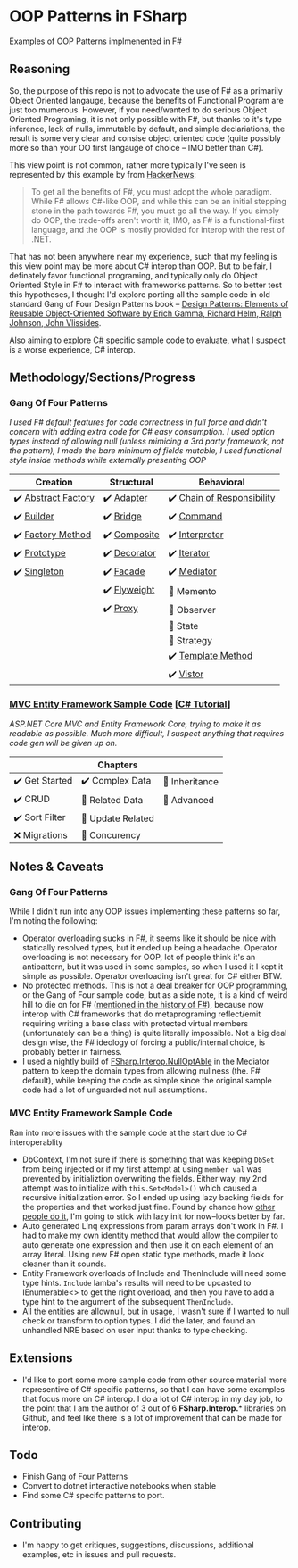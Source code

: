 # OOP Patterns in FSharp
 Examples of OOP Patterns implmenented in F#

## Reasoning

So, the purpose of this repo is not to advocate the use of F# as a primarily Object Oriented langauge, because the benefits of Functional Program are just too mumerous. However, if you need/wanted to do serious Object Oriented Programing, it is not only possible with F#, but thanks to it's type inference, lack of nulls, immutable by default, and simple declariations, the result is some very clear and consise object oriented code (quite possibly more so than your OO first langauge of choice – IMO better than C#).

This view point is not common, rather more typically I've seen is represented by this example by from [HackerNews](https://news.ycombinator.com/item?id=23505333):

> To get all the benefits of F#, you must adopt the whole paradigm. While F# allows C#-like OOP, and while this can be an initial stepping stone in the path towards F#, you must go all the way. If you simply do OOP, the trade-offs aren't worth it, IMO, as F# is a functional-first language, and the OOP is mostly provided for interop with the rest of .NET.

That has not been anywhere near my experience, such that my feeling is this view point may be more about C# interop than OOP. But to be fair, I definately favor functional programing, and typically only do Object Oriented Style in F# to interact with frameworks patterns. So to better test this hypotheses, I thought I'd explore porting all the sample code in old standard Gang of Four Design Patterns book – [Design Patterns: Elements of Reusable Object-Oriented Software by Erich Gamma, Richard Helm, Ralph Johnson, John Vlissides](https://books.google.com/books/about/Design_Patterns.html?id=6oHuKQe3TjQC). 

Also aiming to explore C# specific sample code to evaluate, what I suspect is a worse experience, C# interop.

## Methodology/Sections/Progress

### Gang Of Four Patterns

*I used F# default features for code correctness in full force and didn't concern with adding extra code for C# easy consumption. I used option types instead of allowing null (unless mimicing a 3rd party framework, not the pattern), I made the bare minimum of fields mutable, I used functional style inside methods while externally presenting OOP*

| Creation | Structural | Behavioral |
|-|-|-|
| :heavy_check_mark: [Abstract Factory](GangOfFour/Creational-Patterns/AbstractFactory.fs) | :heavy_check_mark: [Adapter](GangOfFour/Structural-Patterns/Adapter.fs) | :heavy_check_mark: [Chain of Responsibility](GangOfFour/Behavioral-Patterns/ChainOfResponsibility.fs) |
| :heavy_check_mark: [Builder](GangOfFour/Structural-Patterns/Builder.fs) | :heavy_check_mark: [Bridge](GangOfFour/Structural-Patterns/Bridge.fs) | :heavy_check_mark: [Command](GangOfFour/Behavioral-Patterns/Command.fs) |
| :heavy_check_mark: [Factory Method](GangOfFour/Structural-Patterns/FactoryMethod.fs) | :heavy_check_mark: [Composite](GangOfFour/Structural-Patterns/Composite.fs) | :heavy_check_mark: [Interpreter](GangOfFour/Behavioral-Patterns/Interpreter.fs) |
| :heavy_check_mark: [Prototype](GangOfFour/Structural-Patterns/Prototype.fs) | :heavy_check_mark: [Decorator](GangOfFour/Structural-Patterns/Decorator.fs) | :heavy_check_mark: [Iterator](GangOfFour/Behavioral-Patterns/Iterator.fs) |
| :heavy_check_mark: [Singleton](GangOfFour/Structural-Patterns/Singleton.fs) | :heavy_check_mark: [Facade](GangOfFour/Structural-Patterns/Facade.fs) | :heavy_check_mark: [Mediator](GangOfFour/Behavioral-Patterns/Mediator.fs) |
|  | :heavy_check_mark: [Flyweight](GangOfFour/Structural-Patterns/Flyweight.fs) | :construction: Memento |
|  | :heavy_check_mark: [Proxy](GangOfFour/Structural-Patterns/Proxy.fs) | :construction: Observer |
|  |  | :construction: State |
|  |  | :construction: Strategy |
|  |  | :heavy_check_mark: [Template Method](GangOfFour/Behavioral-Patterns/TemplateMethod.fs) |
|  |  | :heavy_check_mark:  [Vistor](GangOfFour/Behavioral-Patterns/Vistor.fs) |

### [MVC Entity Framework Sample Code](ef-mvc) [[C# Tutorial](https://docs.microsoft.com/en-us/aspnet/core/data/ef-mvc/?view=aspnetcore-3.1)]

*ASP.NET Core MVC and Entity Framework Core, trying to make it as readable as possible. Much more difficult, I suspect anything that requires code gen will be given up on.*

|             | Chapters       |             |
|-------------|----------------|-------------|
| :heavy_check_mark: Get Started | :heavy_check_mark: Complex Data   | :construction: Inheritance |
| :heavy_check_mark: CRUD        | :construction: Related Data   | :construction: Advanced    |
| :heavy_check_mark: Sort Filter | :construction: Update Related |             |
| :x: Migrations  | :construction: Concurency     |             |

## Notes & Caveats

### Gang Of Four Patterns

While I didn't run into any OOP issues implementing these patterns so far, I'm noting the following:

  * Operator overloading sucks in F#, it seems like it should be nice with statically resolved types, but it ended up being a headache. Operator overloading is not necessary for OOP, lot of people think it's an antipattern, but it was used in some samples, so when I used it I kept it simple as possible. Operator overloading isn't great for C# either BTW.
  * No protected methods. This is not a deal breaker for OOP programming, or the Gang of Four sample code, but as a side note, it is a kind of weird hill to die on for F# ([mentioned in the history of F#](https://dl.acm.org/doi/pdf/10.1145/3386325)), because now interop with C# frameworks that do metaprograming reflect/emit requiring writing a base class with protected virtual members (unfortunately can be a thing) is quite literally impossible. Not a big deal design wise, the F# ideology of forcing a public/internal choice, is probably better in fairness.
  * I used a nightly build of [FSharp.Interop.NullOptAble](https://github.com/ekonbenefits/FSharp.Interop.NullOptAble) in the Mediator pattern to keep the domain types from allowing nullness (the. F# default), while keeping the code as simple since the original sample code had a lot of unguarded not null assumptions.
  
### MVC Entity Framework Sample Code

Ran into more issues with the sample code at the start due to C# interoperablity

  * DbContext, I'm not sure if there is something that was keeping `DbSet` from being injected or if my first attempt at using `member val` was prevented by  initializtion overwriting the fields. Either way, my 2nd attempt was to initialize with `this.Set<Model>()` which caused a recursive initialization error. So I ended up using lazy backing fields for the properties and that worked just fine. Found by chance how [other people do it](https://github.com/fsharp/fslang-suggestions/issues/103), I'm going to stick with lazy init for now–looks better by far.
  * Auto generated Linq expressions from param arrays don't work in F#. I had to make my own identity method that would allow the compiler to auto generate one expression and then use it on each element of an array literal. Using new F# open static type methods, made it look cleaner than it sounds.
  * Entity Framework overloads of Include and ThenInclude will need some type hints. `Include` lamba's results will need to be upcasted to IEnumerable<> to get the right overload, and then you have to add a type hint to the argument of the subsequent `ThenInclude`.
  * All the entities are allownull, but in usage, I wasn't sure if I wanted to null check or transform to option types. I did the later, and found an unhandled NRE based on user input thanks to type checking.

  
## Extensions

  * I'd like to port some more sample code from other source material more representive of C# specific patterns, so that I can have some examples that focus more on C# interop. I do a lot of C# interop in my day job, to the point that I am the author of 3 out of 6 **FSharp.Interop.*** libraries on Github, and feel like there is a lot of improvement that can be made for interop.
  
## Todo

  * Finish Gang of Four Patterns
  * Convert to dotnet interactive notebooks when stable
  * Find some C# specifc patterns to port.
  
## Contributing

  * I'm happy to get critiques, suggestions, discussions, additional examples, etc in issues and pull requests.
